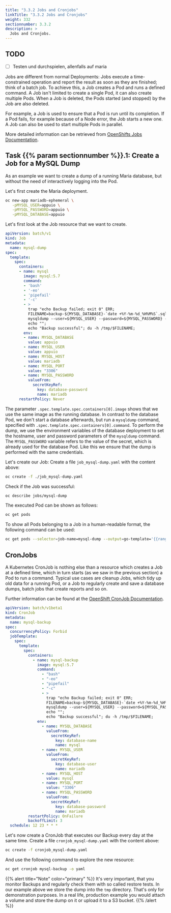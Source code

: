 ```yaml
---
title: "3.3.2 Jobs and Cronjobs"
linkTitle: "3.3.2 Jobs and Cronjobs"
weight: 332
sectionnumber: 3.3.2
description: >
  Jobs and Cronjobs.
---
```


## TODO

* [ ] Testen und durchspielen, allenfalls auf maria

Jobs are different from normal Deployments: Jobs execute a time-constrained operation and report the result as soon as they are finished; think of a batch job. To achieve this, a Job creates a Pod and runs a defined command. A Job isn't limited to create a single Pod, it can also create multiple Pods. When a Job is deleted, the Pods started (and stopped) by the Job are also deleted.

For example, a Job is used to ensure that a Pod is run until its completion. If a Pod fails, for example because of a Node error, the Job starts a new one. A Job can also be used to start multiple Pods in parallel.

More detailed information can be retrieved from [OpenShifts Jobs Documentation](https://docs.openshift.com/container-platform/4.5/nodes/jobs/nodes-nodes-jobs.html).


## Task {{% param sectionnumber %}}.1: Create a Job for a MySQL Dump

As an example we want to create a dump of a running Maria database, but without the need of interactively logging into the Pod.

Let's first create the Maria deployment.

```bash
oc new-app mariadb-ephemeral \
   -pMYSQL_USER=appuio \
   -pMYSQL_PASSWORD=appuio \
   -pMYSQL_DATABASE=appuio
```

Let's first look at the Job resource that we want to create.

```yaml
apiVersion: batch/v1
kind: Job
metadata:
  name: mysql-dump
spec:
  template:
    spec:
      containers:
      - name: mysql
        image: mysql:5.7
        command:
        - 'bash'
        - '-eo'
        - 'pipefail'
        - '-c'
        - >
          trap "echo Backup failed; exit 0" ERR;
          FILENAME=backup-${MYSQL_DATABASE}-`date +%Y-%m-%d_%H%M%S`.sql.gz;
          mysqldump --user=${MYSQL_USER} --password=${MYSQL_PASSWORD} --host=${MYSQL_HOST} --port=${MYSQL_PORT} --skip-lock-tables --quick --add-drop-database --routines ${MYSQL_DATABASE} | gzip > /tmp/$FILENAME;
          echo "";
          echo "Backup successful"; du -h /tmp/$FILENAME;
        env:
        - name: MYSQL_DATABASE
          value: appuio
        - name: MYSQL_USER
          value: appuio
        - name: MYSQL_HOST
          value: mariadb
        - name: MYSQL_PORT
          value: "3306"
        - name: MYSQL_PASSWORD
          valueFrom:
            secretKeyRef:
              key: database-password
              name: mariadb
      restartPolicy: Never
```

The parameter `.spec.template.spec.containers[0].image` shows that we use the same image as the running database. In contrast to the database Pod, we don't start a database afterwards, but run a `mysqldump` command, specified with `.spec.template.spec.containers[0].command`. To perform the dump, we use the environment variables of the database deployment to set the hostname, user and password parameters of the `mysqldump` command. The `MYSQL_PASSWORD` variable refers to the value of the secret, which is already used for the database Pod. Like this we ensure that the dump is performed with the same credentials.

Let's create our Job: Create a file `job_mysql-dump.yaml` with the content above:

```bash
oc create -f ./job_mysql-dump.yaml
```

Check if the Job was successful:

```bash
oc describe jobs/mysql-dump
```

The executed Pod can be shown as follows:

```bash
oc get pods
```

To show all Pods belonging to a Job in a human-readable format, the following command can be used:

```bash
oc get pods --selector=job-name=mysql-dump --output=go-template='{{range .items}}{{.metadata.name}}{{end}}'
```


## CronJobs

A Kubernetes CronJob is nothing else than a resource which creates a Job at a defined time, which in turn starts (as we saw in the previous section) a Pod to run a command. Typical use cases are cleanup Jobs, which tidy up old data for a running Pod, or a Job to regularly create and save a database dumps, batch jobs that create reports and so on.

Further information can be found at the [OpenShift CronJob Documentation](https://docs.openshift.com/container-platform/4.5/nodes/jobs/nodes-nodes-jobs.html#nodes-nodes-jobs-creating-cron_nodes-nodes-jobs).

```yaml
apiVersion: batch/v1beta1
kind: CronJob
metadata:
  name: mysql-backup
spec:
  concurrencyPolicy: Forbid
  jobTemplate:
    spec:
      template:
        spec:
          containers:
            - name: mysql-backup
              image: mysql:5.7
              command:
                - "bash"
                - "-eo"
                - "pipefail"
                - "-c"
                - >
                  trap "echo Backup failed; exit 0" ERR;
                  FILENAME=backup-${MYSQL_DATABASE}-`date +%Y-%m-%d_%H%M%S`.sql.gz;
                  mysqldump --user=${MYSQL_USER} --password=${MYSQL_PASSWORD} --host=${MYSQL_HOST} --port=${MYSQL_PORT} --skip-lock-tables --quick --add-drop-database --routines ${MYSQL_DATABASE} | gzip > /tmp/$FILENAME;
                  echo "";
                  echo "Backup successful"; du -h /tmp/$FILENAME;
              env:
                - name: MYSQL_DATABASE
                  valueFrom:
                    secretKeyRef:
                      key: database-name
                      name: mysql
                - name: MYSQL_USER
                  valueFrom:
                    secretKeyRef:
                      key: database-user
                      name: mariadb
                - name: MYSQL_HOST
                  value: mysql
                - name: MYSQL_PORT
                  value: "3306"
                - name: MYSQL_PASSWORD
                  valueFrom:
                    secretKeyRef:
                      key: database-password
                      name: mariadb
          restartPolicy: OnFailure
          backoffLimit: 3
  schedule: 12 23 * * *
```

Let's now create a CronJob that executes our Backup every day at the same time. Create a file `cronjob_mysql-dump.yaml` with the content above:

```bash
oc create -f cronjob_mysql-dump.yaml
```

And use the following command to explore the new resource:

```bash
oc get cronjob mysql-backup -o yaml
```

{{% alert title="Note" color="primary" %}}
It's very important, that you monitor Backups and regularly check them with so called restore tests. In our example above we store the dump into the `tmp` directory. That's only for demonstration purposes. In a real life, production example you would attach a volume and store the dump on it or upload it to a S3 bucket.
{{% /alert %}}
